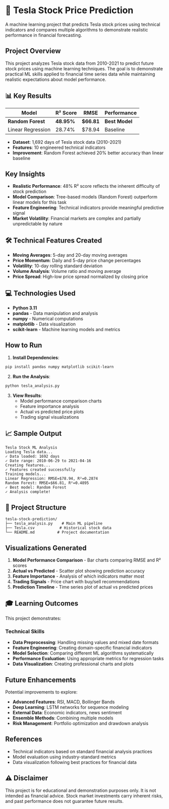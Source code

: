 # 🚗 Tesla Stock Price Prediction

A machine learning project that predicts Tesla stock prices using technical indicators and compares multiple algorithms to demonstrate realistic performance in financial forecasting.

##  Project Overview

This project analyzes Tesla stock data from 2010-2021 to predict future stock prices using machine learning techniques.
The goal is to demonstrate practical ML skills applied to financial time series data while maintaining realistic expectations about model performance.

## 📊 Key Results

| Model | R² Score | RMSE | Performance |
|-------|----------|------|-------------|
| **Random Forest** | **48.95%** | **$66.81** | **Best Model** |
| Linear Regression | 28.74% | $78.94 | Baseline |

- **Dataset**: 1,692 days of Tesla stock data (2010-2021)
- **Features**: 10 engineered technical indicators
- **Improvement**: Random Forest achieved 20% better accuracy than linear baseline

## Key Insights

- **Realistic Performance**: 48% R² score reflects the inherent difficulty of stock prediction
- **Model Comparison**: Tree-based models (Random Forest) outperform linear models for this task
- **Feature Engineering**: Technical indicators provide meaningful predictive signal
- **Market Volatility**: Financial markets are complex and partially unpredictable by nature

## 🛠️ Technical Features Created

- **Moving Averages**: 5-day and 20-day moving averages
- **Price Momentum**: Daily and 5-day price change percentages
- **Volatility**: 10-day rolling standard deviation
- **Volume Analysis**: Volume ratio and moving average
- **Price Spread**: High-low price spread normalized by closing price

## 💻 Technologies Used

- **Python 3.11**
- **pandas** - Data manipulation and analysis
- **numpy** - Numerical computations
- **matplotlib** - Data visualization
- **scikit-learn** - Machine learning models and metrics

## How to Run

1. **Install Dependencies**:
```bash
pip install pandas numpy matplotlib scikit-learn
```

2. **Run the Analysis**:
```bash
python tesla_analysis.py
```

3. **View Results**:
   - Model performance comparison charts
   - Feature importance analysis
   - Actual vs predicted price plots
   - Trading signal visualizations

## 📈 Sample Output

```
Tesla Stock ML Analysis
Loading Tesla data...
✓ Data loaded: 1692 days
✓ Date range: 2010-06-29 to 2021-04-16
Creating features...
✓ Features created successfully
Training models...
Linear Regression: RMSE=$78.94, R²=0.2874
Random Forest: RMSE=$66.81, R²=0.4895
✓ Best model: Random Forest
✓ Analysis complete!
```

## 📁 Project Structure

```
tesla-stock-prediction/
├── tesla_analysis.py    # Main ML pipeline
├── Tesla.csv           # Historical stock data
└── README.md          # Project documentation
```

## Visualizations Generated

1. **Model Performance Comparison** - Bar charts comparing RMSE and R² scores
2. **Actual vs Predicted** - Scatter plot showing prediction accuracy
3. **Feature Importance** - Analysis of which indicators matter most
4. **Trading Signals** - Price chart with buy/sell recommendations
5. **Prediction Timeline** - Time series plot of actual vs predicted prices

## 🎓 Learning Outcomes

This project demonstrates:

### Technical Skills
- **Data Preprocessing**: Handling missing values and mixed date formats
- **Feature Engineering**: Creating domain-specific financial indicators
- **Model Selection**: Comparing different ML algorithms systematically
- **Performance Evaluation**: Using appropriate metrics for regression tasks
- **Data Visualization**: Creating professional charts and plots

## Future Enhancements

Potential improvements to explore:

- **Advanced Features**: RSI, MACD, Bollinger Bands
- **Deep Learning**: LSTM networks for sequence modeling
- **External Data**: Economic indicators, news sentiment
- **Ensemble Methods**: Combining multiple models
- **Risk Management**: Portfolio optimization and drawdown analysis

## References

- Technical indicators based on standard financial analysis practices
- Model evaluation using industry-standard metrics
- Data visualization following best practices for financial data

## ⚠️ Disclaimer

This project is for educational and demonstration purposes only. It is not intended as financial advice. Stock market investments carry inherent risks, and past performance does not guarantee future results.
